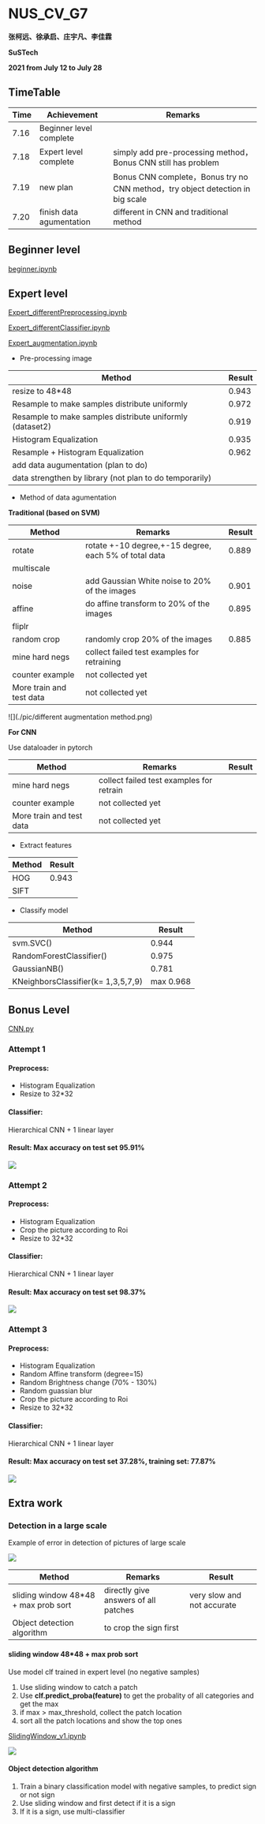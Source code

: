 # NUS_CV_G7

**张柯远、徐承启、庄宇凡、李佳霖**

**SuSTech**

**2021 from July 12 to July 28**

## TimeTable

| Time | Achievement | Remarks |
| ----------- | ---------- | ---------- |
| 7.16      | Beginner level complete  ||
| 7.18      | Expert level complete  | simply add pre-processing method，Bonus CNN still has problem |
| 7.19      | new plan  | Bonus CNN complete，Bonus try no CNN method，try object detection in big scale |
| 7.20      | finish data agumentation  | different in CNN and traditional method |

## Beginner level

[beginner.ipynb](https://github.com/LIKP0/NUS_CV_G7/blob/main/src/beginner.ipynb)

## Expert level

[Expert_differentPreprocessing.ipynb](https://github.com/LIKP0/NUS_CV_G7/blob/main/src/Expert_differentPreprocessing.ipynb)

[Expert_differentClassifier.ipynb](https://github.com/LIKP0/NUS_CV_G7/blob/main/src/Expert_differentClassifier.ipynb)

[Expert_augmentation.ipynb](https://github.com/LIKP0/NUS_CV_G7/blob/main/src/Expert_augmentation.ipynb)

- Pre-processing image

| Method | Result |
| ----------- | ---------- |
| resize to 48\*48     | 0.943  |
| Resample to make samples distribute uniformly   | 0.972  |
| Resample to make samples distribute uniformly (dataset2)  | 0.919  |
| Histogram Equalization   |0.935   |
| Resample + Histogram Equalization  |0.962  |
| add data augumentation (plan to do)   |   |
| data strengthen by library (not plan to do temporarily)   |   |

- Method of data agumentation

**Traditional (based on SVM)**

| Method | Remarks | Result |
| ----------- | ---------- | ---------- |
| rotate     | rotate +-10 degree,+-15 degree, each 5% of total data |0.889 |
| multiscale   |    | |
| noise | add Gaussian White noise to 20% of the images|0.901 |
| affine  |  do affine transform to 20% of the images |0.895 |
| fliplr  |    | |
| random crop  | randomly crop 20% of the images  | 0.885|
| mine hard negs   | collect failed test examples for retraining  | |
| counter example   | not collected yet  | |
| More train and test data   | not collected yet  | |

![](./pic/different augmentation method.png)

**For CNN**

Use dataloader in pytorch

| Method | Remarks | Result |
| ----------- | ---------- | ---------- |
| mine hard negs   | collect failed test examples for retrain  | |
| counter example   | not collected yet  | |
| More train and test data   | not collected yet  | |

- Extract features

| Method | Result |
| ----------- | ---------- |
| HOG     | 0.943  |
|    SIFT   |  |

- Classify model

| Method | Result |
| ----------- | ---------- |
| svm.SVC()     | 0.944  |
|    RandomForestClassifier()   | 0.975 |
|  GaussianNB()  | 0.781 |
|  KNeighborsClassifier(k= 1,3,5,7,9)  | max 0.968 |

## Bonus Level

[CNN.py](https://github.com/LIKP0/NUS_CV_G7/blob/main/src/CNN.py)

### Attempt 1
#### Preprocess: 
- Histogram Equalization
- Resize to 32*32

#### Classifier: 
Hierarchical CNN + 1 linear layer
#### Result: Max accuracy on test set 95.91%
![](./pic/result_cnn_2.png)

### Attempt 2
#### Preprocess: 
- Histogram Equalization
- Crop the picture according to Roi
- Resize to 32*32

#### Classifier: 
Hierarchical CNN + 1 linear layer
#### Result: Max accuracy on test set 98.37%
![](./pic/result_cnn_3.png)

### Attempt 3
#### Preprocess: 
- Histogram Equalization
- Random Affine transform (degree=15)
- Random Brightness change (70% - 130%)
- Random guassian blur
- Crop the picture according to Roi
- Resize to 32*32

#### Classifier: 
Hierarchical CNN + 1 linear layer
#### Result: Max accuracy on test set 37.28%, training set: 77.87%
![](./pic/result_cnn_4.png)

## Extra work

### Detection in a large scale

Example of error in detection of pictures of large scale

![](./pic/Error_example1.png)

| Method | Remarks | Result |
| ----------- | ---------- | ---------- |
| sliding window 48\*48 + max prob sort   | directly give answers of all patches | very slow and not accurate |
| Object detection algorithm     | to crop the sign first  |  |

#### sliding window 48\*48 + max prob sort

Use model clf trained in expert level (no negative samples)

1. Use sliding window to catch a patch
2. Use **clf.predict_proba(feature)** to get the probality of all categories and get the max
3. if max > max_threshold, collect the patch location
4. sort all the patch locations and show the top ones

[SlidingWindow_v1.ipynb](https://github.com/LIKP0/NUS_CV_G7/blob/main/src/SlidingWindow_v1.ipynb)

![](./pic/Fail1.png)

#### Object detection algorithm 

1. Train a binary classification model with negative samples, to predict sign or not sign
2. Use sliding window and first detect if it is a sign
3. If it is a sign, use multi-classifier


